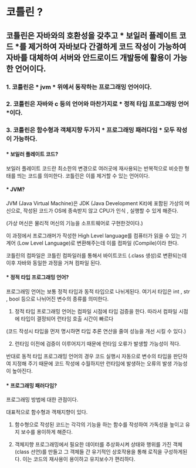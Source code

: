 # 코틀린 ?

## 코틀린은 자바와의 호환성을 갖추고 * 보일러 플레이트 코드 *를 제거하여 자바보다 간결하게 코드 작성이 가능하여 자바를 대체하여 서버와 안드로이드 개발등에 활용이 가능한 언어이다.

### 1. 코틀린은 * jvm * 위에서 동작하는 프로그래밍 언어이다.

<gr>

### 2. 코틀린은 자바와 c 등의 언어와 마찬가지로 * 정적 타입 프로그래밍 언어 *이다.

<gr>

### 3. 코틀린은 함수형과 객체지향 두가지 * 프로그래밍 패러다임 * 모두 작성이 가능하다.

<gr>

#### * 보일러 플레이트 코드?
보일러 플레이트 코드란 최소한의 변경으로 여러곳에 재사용되는 반복적으로 비슷한 형태를 띄는 코드를 의미한다. 코틀린은 이를 제거할 수 있는 언어이다.

#### * JVM?

JVM (Java Virtual Machine)은 JDK (Java Development Kit)에 포함된 가상의 머신으로, 작성된 코드가 OS에 종속받지 않고 CPU가 인식 , 실행할 수 있게 해준다.

(가상 머신은 물리적 머신의 기능을 소프트웨어로 구현한것이다.)

이 과정에서 프로그래머가 작성한 High Level language를 컴퓨터가 읽을 수 있는 기계어 (Low Level Language)로 변환해주는데 이를 컴파일 (Compile)이라 한다.

코틀린의 컴파일은 코틀린 컴파일러를 통해서 바이트코드 (.class 생성)로 변환되는데 이후 자바와 동일한 과정을 거쳐 컴파일 된다.

#### * 정적 타입 프로그래밍 언어?

프로그래밍 언어는 보통 정적 타입과 동적 타입으로 나뉘게된다. 여기서 타입은 int , str , bool 등으로 나뉘어진 변수의 종류를 의미한다.

1. 정적 타입 프로그래밍 언어는 컴파일 시점에 타입 검증을 한다.
따라서 컴파일 시점에 타입이 결정되어 런타임 호출 시간이 빠르다

(코드 작성시 타입을 먼저 명시하면 타입 추론 연산을 줄여 성능을 개선 시킬 수 있다.)

2. 런타임 이전에 검증이 이루어지기 때문에 런타임 오류가 발생할 가능성이 적다.

반대로 동적 타입 프로그래밍 언어의 경우 코드 실행시 자동으로 변수의 타입을 판단하여 지정해 주기 때문에 코드 작성에 수월하지만 런타임에 발생하는 오류의 발생 가능성이 높아진다.

#### * 프로그래밍 패러다임?

프로그래밍 방법에 대한 관점이다.

대표적으로 함수형과 객채지향이 있다.

1.  함수형으로 작성된 코드는 각각의 기능을 하는 함수를 작성하여 가독성을 높이고 유지 보수를 용이하게 해준다.

2. 객체지향 프로그래밍에서 필요한 데이터를 추상화시켜 상태와 행위를 가진 객체(class 선언)를 만들고 그 객체들 간 유기적인 상호작용을 통해 로직을 구성하게된다.
이는 코드의 재사용이 용이하고 유지보수가 편리하다.

